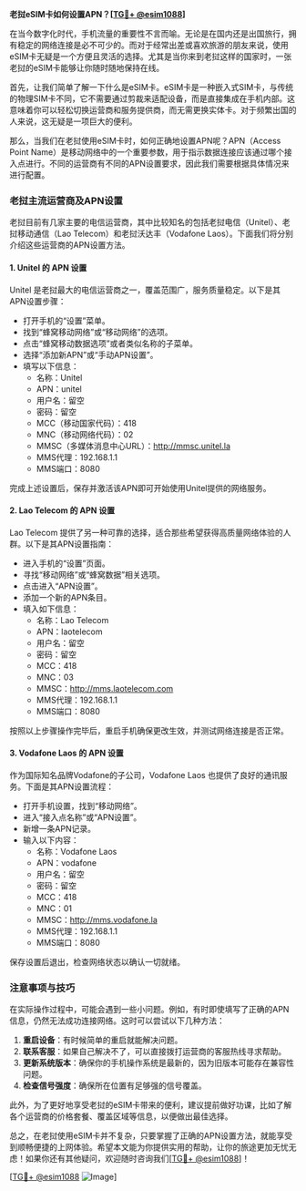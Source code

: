 **老挝eSIM卡如何设置APN？[[TG💪+ @esim1088](https://t.me/s/esim1088)]**

在当今数字化时代，手机流量的重要性不言而喻。无论是在国内还是出国旅行，拥有稳定的网络连接是必不可少的。而对于经常出差或喜欢旅游的朋友来说，使用eSIM卡无疑是一个方便且灵活的选择。尤其是当你来到老挝这样的国家时，一张老挝的eSIM卡能够让你随时随地保持在线。

首先，让我们简单了解一下什么是eSIM卡。eSIM卡是一种嵌入式SIM卡，与传统的物理SIM卡不同，它不需要通过剪裁来适配设备，而是直接集成在手机内部。这意味着你可以轻松切换运营商和服务提供商，而无需更换实体卡。对于频繁出国的人来说，这无疑是一项巨大的便利。

那么，当我们在老挝使用eSIM卡时，如何正确地设置APN呢？APN（Access Point Name）是移动网络中的一个重要参数，用于指示数据连接应该通过哪个接入点进行。不同的运营商有不同的APN设置要求，因此我们需要根据具体情况来进行配置。

### 老挝主流运营商及APN设置

老挝目前有几家主要的电信运营商，其中比较知名的包括老挝电信（Unitel）、老挝移动通信（Lao Telecom）和老挝沃达丰（Vodafone Laos）。下面我们将分别介绍这些运营商的APN设置方法。

#### 1. Unitel 的 APN 设置
Unitel 是老挝最大的电信运营商之一，覆盖范围广，服务质量稳定。以下是其APN设置步骤：

- 打开手机的“设置”菜单。
- 找到“蜂窝移动网络”或“移动网络”的选项。
- 点击“蜂窝移动数据选项”或者类似名称的子菜单。
- 选择“添加新APN”或“手动APN设置”。
- 填写以下信息：
  - 名称：Unitel
  - APN：unitel
  - 用户名：留空
  - 密码：留空
  - MCC（移动国家代码）：418
  - MNC（移动网络代码）：02
  - MMSC（多媒体消息中心URL）：http://mmsc.unitel.la
  - MMS代理：192.168.1.1
  - MMS端口：8080

完成上述设置后，保存并激活该APN即可开始使用Unitel提供的网络服务。

#### 2. Lao Telecom 的 APN 设置
Lao Telecom 提供了另一种可靠的选择，适合那些希望获得高质量网络体验的人群。以下是其APN设置指南：

- 进入手机的“设置”页面。
- 寻找“移动网络”或“蜂窝数据”相关选项。
- 点击进入“APN设置”。
- 添加一个新的APN条目。
- 填入如下信息：
  - 名称：Lao Telecom
  - APN：laotelecom
  - 用户名：留空
  - 密码：留空
  - MCC：418
  - MNC：03
  - MMSC：http://mms.laotelecom.com
  - MMS代理：192.168.1.1
  - MMS端口：8080

按照以上步骤操作完毕后，重启手机确保更改生效，并测试网络连接是否正常。

#### 3. Vodafone Laos 的 APN 设置
作为国际知名品牌Vodafone的子公司，Vodafone Laos 也提供了良好的通讯服务。下面是其APN设置流程：

- 打开手机设置，找到“移动网络”。
- 进入“接入点名称”或“APN设置”。
- 新增一条APN记录。
- 输入以下内容：
  - 名称：Vodafone Laos
  - APN：vodafone
  - 用户名：留空
  - 密码：留空
  - MCC：418
  - MNC：01
  - MMSC：http://mms.vodafone.la
  - MMS代理：192.168.1.1
  - MMS端口：8080

保存设置后退出，检查网络状态以确认一切就绪。

### 注意事项与技巧

在实际操作过程中，可能会遇到一些小问题。例如，有时即使填写了正确的APN信息，仍然无法成功连接网络。这时可以尝试以下几种方法：

1. **重启设备**：有时候简单的重启就能解决问题。
2. **联系客服**：如果自己解决不了，可以直接拨打运营商的客服热线寻求帮助。
3. **更新系统版本**：确保你的手机操作系统是最新的，因为旧版本可能存在兼容性问题。
4. **检查信号强度**：确保所在位置有足够强的信号覆盖。

此外，为了更好地享受老挝的eSIM卡带来的便利，建议提前做好功课，比如了解各个运营商的价格套餐、覆盖区域等信息，以便做出最佳选择。

总之，在老挝使用eSIM卡并不复杂，只要掌握了正确的APN设置方法，就能享受到顺畅便捷的上网体验。希望本文能为你提供实用的帮助，让你的旅途更加无忧无虑！如果你还有其他疑问，欢迎随时咨询我们[[TG💪+ @esim1088](https://t.me/s/esim1088)]！

[[TG💪+ @esim1088](https://t.me/s/esim1088) ![Image](https://i.postimg.cc/4NQfJmqS/Snipaste-2025-05-13-00-14-12.png)]